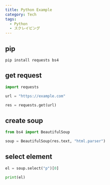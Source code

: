 ```yaml
---
title: Python Example
category: Tech
tags:
  - Python
  - スクレイピング
---
```


## pip

```shell
pip install requests bs4
```

## get request

```python
import requests

url = "https://example.com"

res = requests.get(url)
```

## create soup

```python
from bs4 import BeautifulSoup

soup = BeautifulSoup(res.text, "html.parser")
```

## select element

```python
el = soup.select("p")[0]

print(el)
```
